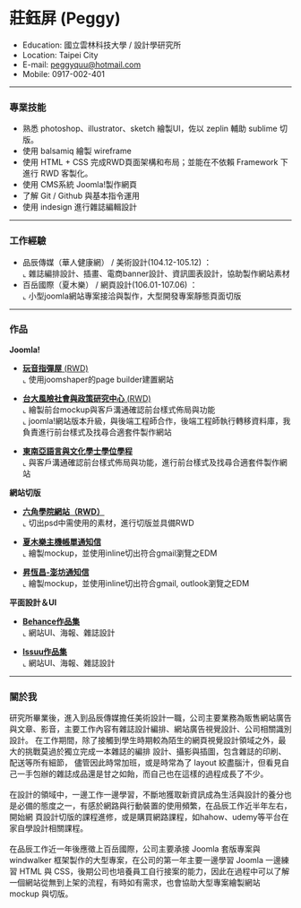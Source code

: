 # 莊鈺屏 (Peggy)
- Education: 國立雲林科技大學 / 設計學研究所
- Location: Taipei City
- E-mail: peggyquu@hotmail.com
- Mobile: 0917-002-401
<hr>

### 專業技能
- 熟悉 photoshop、illustrator、sketch 繪製UI，佐以 zeplin 輔助 sublime 切版。
- 使用 balsamiq 繪製 wireframe
- 使用 HTML + CSS 完成RWD頁面架構和布局；並能在不依賴 Framework 下進行 RWD 客製化。
- 使用 CMS系統 Joomla!製作網頁
- 了解 Git / Github 與基本指令運用
- 使用 indesign 進行雜誌編輯設計
<hr>

### 工作經驗 
-  品辰傳媒（華人健康網） /  美術設計(104.12-105.12) ：<br> 
 ⌞ 雜誌編排設計、插畫、電商banner設計、資訊圖表設計，協助製作網站素材<BR>
-  百岳國際（夏木樂） /  網頁設計(106.01-107.06) ： <br> 
 ⌞ 小型joomla網站專案接洽與製作，大型開發專案靜態頁面切版<BR> 
<hr>

### 作品
**Joomla!**
- <a href="https://www.suhuguitar.tw/" target="_blank"><B>玩音指彈屋</B> (RWD)</a> <BR>
  ⌞ 使用joomshaper的page builder建置網站 <BR>

- <a href="http://rsprc.ntu.edu.tw/zh-tw/" target="_blank"><B>台大風險社會與政策研究中心</B> (RWD)</a> <BR>
  ⌞ 繪製前台mockup與客戶溝通確認前台樣式佈局與功能 <BR>
  ⌞ joomla!網站版本升級，與後端工程師合作，後端工程師執行轉移資料庫，我負責進行前台樣式及找尋合適套件製作網站 <BR>
  
- <a href="https://sealc-nccu.nccu.edu.tw/" target="_blank"><B>東南亞語言與文化學士學位學程</B> </a> <BR>
  ⌞ 與客戶溝通確認前台樣式佈局與功能，進行前台樣式及找尋合適套件製作網站 <BR>

**網站切版**
- <a href="https://peggyquu.github.io/hexschoolweb/" target="_blank"><B>六角學院網站（RWD）</B></a> <BR>
  ⌞ 切出psd中需使用的素材，進行切版並具備RWD<BR> 

- <a href="https://peggyquu.github.io/edm1/"><B>夏木樂主機帳單通知信</B></a> <BR>
  ⌞ 繪製mockup，並使用inline切出符合gmail瀏覽之EDM<BR>
 
 - <a href="https://peggyquu.github.io/profondedm/"><B>昇恆昌-澎坊通知信</B></a> <BR>
  ⌞ 繪製mockup，並使用inline切出符合gmail, outlook瀏覽之EDM<BR>

**平面設計＆UI**
- <a href="https://www.behance.net/peggyquu7fb5" target="_blank"><B>Behance作品集</B></a> <BR>
  ⌞ 網站UI、海報、雜誌設計<BR> 
 
- <a href="https://issuu.com/peggyquu/docs/______" target="_blank"><B>Issuu作品集</B></a> <BR>
  ⌞ 網站UI、海報、雜誌設計<BR> 
 
<hr>
  
### 關於我
研究所畢業後，進入到品辰傳媒擔任美術設計一職，公司主要業務為販售網站廣告與文章、影音，主要工作內容有雜誌設計編排、網站廣告視覺設計、公司相關識別設計。 在工作期間，除了接觸到學生時期較為陌生的網頁視覺設計領域之外，最大的挑戰莫過於獨立完成一本雜誌的編排 設計、攝影與插圖，包含雜誌的印刷、配送等所有細節， 儘管因此時常加班，或是時常為了 layout 絞盡腦汁，但看見自己一手包辦的雜誌成品還是甘之如飴，而自己也在這樣的過程成長了不少。<br>
<br>
在設計的領域中，一邊工作一邊學習，不斷地獲取新資訊成為生活與設計的養分也是必備的態度之一，有感於網路與行動裝置的使用頻繁，在品辰工作近半年左右，開始網 頁設計切版的課程進修，或是購買網路課程，如hahow、udemy等平台在家自學設計相關課程。<br>
<br>
在品辰工作近一年後應徵上百岳國際，公司主要承接 Joomla 套版專案與 windwalker 框架製作的大型專案，在公司的第一年主要一邊學習 Joomla 一邊練習 HTML 與 CSS，後期公司也培養員工自行接案的能力，因此在過程中可以了解一個網站從無到上架的流程，有時如有需求，也會協助大型專案繪製網站 mockup 與切版。<br>

